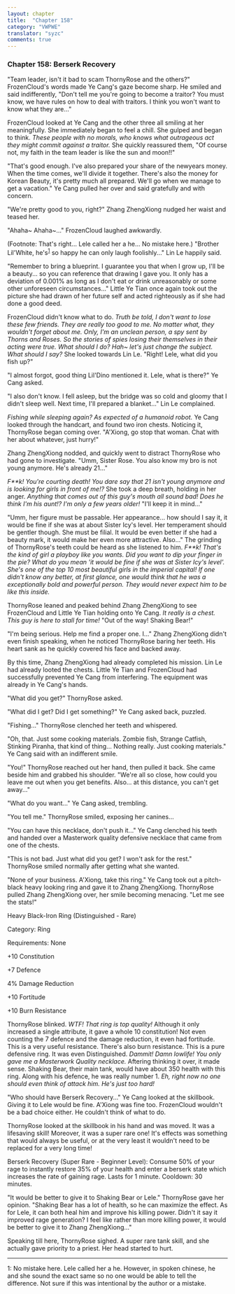 ```yaml
---
layout: chapter
title:  "Chapter 158"
category: "VWPWE"
translator: "syzc"
comments: true
---
```


### Chapter 158: Berserk Recovery

"Team leader, isn't it bad to scam ThornyRose and the others?" FrozenCloud's words made Ye Cang's gaze become sharp. He smiled and said indifferently, "Don't tell me you're going to become a traitor? You must know, we have rules on how to deal with traitors. I think you won't want to know what they are..."

FrozenCloud looked at Ye Cang and the other three all smiling at her meaningfully. She immediately began to feel a chill. She gulped and began to think. *These people with no morals, who knows what outrageous act they might commit against a traitor.* She quickly reassured them, "Of course not, my faith in the team leader is like the sun and moon!!"

"That's good enough. I've also prepared your share of the newyears money. When the time comes, we'll divide it together. There's also the money for Korean Beauty, it's pretty much all prepared. We'll go when we manage to get a vacation." Ye Cang pulled her over and said gratefully and with concern.

"We're pretty good to you, right?" Zhang ZhengXiong nudged her waist and teased her.

"Ahaha~ Ahaha~..." FrozenCloud laughed awkwardly.

(Footnote: That's right... Lele called her a he... No mistake here.)
"Brother Lil'White, he's<sup>[1](#footnote1)</sup> so happy he can only laugh foolishly..." Lin Le happily said.

"Remember to bring a blueprint. I guarantee you that when I grow up, I'll be a beauty... so you can reference that drawing I gave you. It only has a deviation of 0.001% as long as I don't eat or drink unreasonably or some other unforeseen circumstances..." Little Ye Tian once again took out the picture she had drawn of her future self and acted righteously as if she had done a good deed.

FrozenCloud didn't know what to do. *Truth be told, I don't want to lose these few friends. They are really too good to me. No matter what, they wouldn't forget about me. Only, I'm an unclean person, a spy sent by Thorns and Roses. So the stories of spies losing their themselves in their acting were true. What should I do? Hah~ let's just change the subject. What should I say?* She looked towards Lin Le. "Right! Lele, what did you fish up?"

"I almost forgot, good thing Lil'Dino mentioned it. Lele, what is there?" Ye Cang asked.

"I also don't know. I fell asleep, but the bridge was so cold and gloomy that I didn't sleep well. Next time, I'll prepared a blanket..." Lin Le complained.

*Fishing while sleeping again? As expected of a humanoid robot.* Ye Cang looked through the handcart, and found two iron chests. Noticing it, ThornyRose began coming over. "A'Xiong, go stop that woman. Chat with her about whatever, just hurry!"

Zhang ZhengXiong nodded, and quickly went to distract ThornyRose who had gone to investigate. "Umm, Sister Rose. You also know my bro is not young anymore. He's already 21..."

*F\*\*k! You're courting death! You dare say that 21 isn't young anymore and is looking for girls in front of me!?* She took a deep breath, holding in her anger. *Anything that comes out of this guy's mouth all sound bad! Does he think I'm his aunt!? I'm only a few years older!* "I'll keep it in mind..."

"Umm, her figure must be passable. Her appearance... how should I say it, it would be fine if she was at about Sister Icy's level. Her temperament should be gentler though. She must be filial. It would be even better if she had a beauty mark, it would make her even more attractive. Also..." The grinding of ThornyRose's teeth could be heard as she listened to him. *F\*\*k! That's the kind of girl a playboy like you wants. Did you want to dip your finger in the pie? What do you mean 'it would be fine if she was at Sister Icy's level'. She's one of the top 10 most beautiful girls in the imperial capital! If one didn't know any better, at first glance, one would think that he was a exceptionally bold and powerful person. They would never expect him to be like this inside.*

ThornyRose leaned and peaked behind Zhang ZhengXiong to see FrozenCloud and Little Ye Tian holding onto Ye Cang. *It really is a chest. This guy is here to stall for time!* "Out of the way! Shaking Bear!"

"I'm being serious. Help me find a proper one. I..." Zhang ZhengXiong didn't even finish speaking, when he noticed ThornyRose baring her teeth. His heart sank as he quickly covered his face and backed away.

By this time, Zhang ZhengXiong had already completed his mission. Lin Le had already looted the chests. Little Ye Tian and FrozenCloud had successfully prevented Ye Cang from interfering. The equipment was already in Ye Cang's hands. 

"What did you get?" ThornyRose asked.

"What did I get? Did I get something?" Ye Cang asked back, puzzled.

"Fishing..." ThornyRose clenched her teeth and whispered.

"Oh, that. Just some cooking materials. Zombie fish, Strange Catfish, Stinking Piranha, that kind of thing... Nothing really. Just cooking materials." Ye Cang said with an indifferent smile.

"You!" ThornyRose reached out her hand, then pulled it back. She came beside him and grabbed his shoulder. "We're all so close, how could you leave me out when you get benefits. Also... at this distance, you can't get away..."

"What do you want..." Ye Cang asked, trembling.

"You tell me." ThornyRose smiled, exposing her canines...

"You can have this necklace, don't push it..." Ye Cang clenched his teeth and handed over a Masterwork quality defensive necklace that came from one of the chests. 

"This is not bad. Just what did you get? I won't ask for the rest." ThornyRose smiled normally after getting what she wanted.

"None of your business. A'Xiong, take this ring." Ye Cang took out a pitch-black heavy looking ring and gave it to Zhang ZhengXiong. ThornyRose pulled Zhang ZhengXiong over, her smile becoming menacing. "Let me see the stats!"

Heavy Black-Iron Ring (Distinguished - Rare)

Category: Ring

Requirements: None

+10 Constitution

+7 Defence

4% Damage Reduction

+10 Fortitude

+10 Burn Resistance

ThornyRose blinked. *WTF! That ring is top quality!* Although it only increased a single attribute, it gave a whole 10 constitution! Not even counting the 7 defence and the damage reduction, it even had fortitude. This is a very useful resistance. There's also burn resistance. This is a pure defensive ring. It was even Distinguished. *Dammit! Damn lowlife! You only gave me a Masterwork Quality necklace.* Aftering thinking it over, it made sense. Shaking Bear, their main tank, would have about 350 health with this ring. Along with his defence, he was really number 1. *Eh, right now no one should even think of attack him. He's just too hard!*

"Who should have Berserk Recovery..." Ye Cang looked at the skillbook. Giving it to Lele would be fine. A'Xiong was fine too. FrozenCloud wouldn't be a bad choice either. He couldn't think of what to do.

ThornyRose looked at the skillbook in his hand and was moved. It was a lifesaving skill! Moreover, it was a super rare one! It's effects was something that would always be useful, or at the very least it wouldn't need to be replaced for a very long time! 

Berserk Recovery (Super Rare - Beginner Level): Consume 50% of your rage to instantly restore 35% of your health and enter a berserk state which increases the rate of gaining rage. Lasts for 1 minute. Cooldown: 30 minutes.

"It would be better to give it to Shaking Bear or Lele." ThornyRose gave her opinion. "Shaking Bear has a lot of health, so he can maximize the effect. As for Lele, it can both heal him and improve his killing power. Didn't it say it improved rage generation? I feel like rather than more killing power, it would be better to give it to Zhang ZhengXiong..."

Speaking till here, ThornyRose sighed. A super rare tank skill, and she actually gave priority to a priest. Her head started to hurt.

---

<a name="footnote1">1</a>: No mistake here. Lele called her a he. However, in spoken chinese, he and she sound the exact same so no one would be able to tell the difference. Not sure if this was intentional by the author or a mistake.